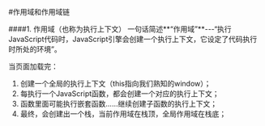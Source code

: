 #作用域和作用域链

####1. 作用域（也称为执行上下文）
一句话简述**“作用域”**---“执行JavaScript代码时，JavaScript引擎会创建一个执行上下文，它设定了代码执行时所处的环境”。


当页面加载完：

1. 创建一个全局的执行上下文（this指向我们熟知的window）；
2. 每执行一个JavaScript函数，都会创建一个对应的执行上下文；
3. 函数里面可能执行嵌套函数......继续创建子函数的执行上下文；
4. 最终，会创建出一个栈，当前作用域在栈顶，全局作用域在栈底；




